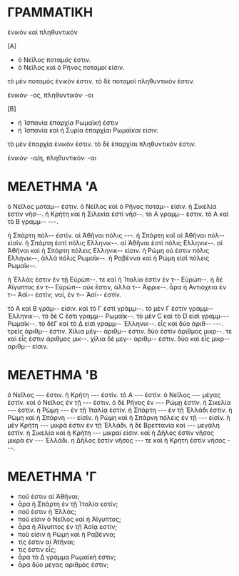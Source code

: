 # ΓΡΑΜΜΑΤΙΚΗ

ἐνικὸν καὶ πληθυντικόν

[A]

* ὁ Νεῖλ*ος* ποταμ*ός* ἐστιν.
* ὁ Νεῖλος καὶ ὁ Ρῆνος ποταμ*οί* εἰσιν.

τὸ μὲν ποταμὸς ἐνικόν ἐστιν. τὸ δὲ ποταμοὶ πληθυντικόν ἐστιν.

ἐνικόν· -ος, πληθυντικόν· -οι

[Β]

* ἡ Ἱσπανία ἐπαρχί*α* Ρωμαϊκ*ή* ἐστιν
* ἡ Ἱσπανία καὶ ἡ Συρία ἐπαρχί*αι* Ρωμαϊκ*αί* εἰσιν.

τὸ μὲν ἐπαρχία ἐνικόν ἐστιν. τὸ δὲ ἐπαρχίαι πληθυντικόν ἐστιν.

ἐνικόν· -α/η, πληθυντικόν· -αι

# ΜΕΛΕΤΗΜΑ 'Α

ὁ Νεῖλος μοταμ-- ἐστιν. ὁ Νεῖλος καὶ ὁ Ρῆνος ποταμ-- εἰσιν. ἡ Σικελία ἐστὶν νῆσ--. ἡ Κρήτη καὶ ἡ Σιλεκία ἐστὶ νῆσ--. τὸ Α γραμμ-- ἐστιν. τὸ Α καὶ τὸ Β γραμμ-- ---.

ἡ Σπάρτη πόλ-- ἐστίν. αἱ Ἀθῆναι πόλις ---. ἡ Σπάρτη καἲ αἱ Ἀθῆναι πόλ-- εἰσίν. ἡ Σπάρτη ἐστὶ πόλις Ελληνικ--. αἱ Ἀθῆναι ἐστὶ πόλις Ελληνικ--. αἱ Ἀθῆναι καὶ ἡ Σπάρτη πόλεις Ελληνικ-- εἰσιν.  ἡ Ρώμη οὐ ἐστιν πόλις Ελληνικ--, ἀλλὰ πόλις Ρωμαϊκ--. ἡ Ραβέννα καὶ ἡ Ρώμη εἰσὶ πόλεις Ρωμαϊκ--.

ἡ Ἐλλάς ἐστιν ἐν τῇ Εὐρώπ--. τε καὶ ἡ Ἰταλία ἐστὶν ἐν τ-- Εὐρώπ--. ἡ δὲ Αἴγυπτος ἐν τ-- Εὐρώπ-- οὐκ ἔστιν, ἀλλὰ τ-- Ἀφρικ--. ἆρα ἡ Αντιόχεια ἐν τ-- Ἀσί-- ἐστίν; ναί, ἐν τ-- Ἀσί-- ἐστίν.

τὸ Α καὶ Β γράμ-- εἰσιν. καὶ τὸ Γ ἐστὶ γράμμ--. τὸ μὲν Γ ἐστίν γράμμ-- Ἐλληνικ--. τὸ δὲ C ἔστι γραμμ-- Ρωμαῖκ--. τὸ μὲν C καὶ τὸ D εἰσὶ γραμμ--- Ρωμαϊκ--. τὸ δὲΓ καὶ τὸ Δ εἰσὶ γραμμ-- Ἐλληνικ--.  εἷς καὶ δύο ἀριθ-- ---. τρεῖς ἀριθμ-- ἐστιν. Χίλια μέγ-- ἀριθμ-- ἐστιν. δύο ἐστὶν ἀριθμος μικρ--. τε καὶ εἶς ἐστιν ἀριθμος μικ--. χίλια δὲ μεγ-- αριθμ-- ἐστιν. δύο καὶ εἶς μικρ-- αριθμ-- εἰσιν.

# ΜΕΛΕΤΗΜΑ 'Β

ὁ Νεῖλος --- ἐστιν. ἡ Κρήτη --- ἐστίν. τὸ Α --- ἐστίν. ὁ Νεῖλος --- μέγας ἐστίν. καὶ ὁ Νεῖλος ἐν τῇ --- ἐστιν.  ὁ δὲ Ρῆνος ἐν --- Ρώμῃ ἐστίν. ἡ Σικελία --- ἐστίν. ἡ Ρώμη --- ἐν τῇ Ἰταλίᾳ ἐστὶν. ἡ Σπάρτη --- ἐν τῇ Ἐλλάδι ἐστίν. ἡ Ρώμη καὶ ἡ Σπάρνη --- εἰσίν. ἡ Ρώμη καὶ ἡ Σπάρνη πόλεις ἐν τῇ --- εἰσίν. ἡ μὲν Κρήτη --- μικρά ἐστιν ἐν τῇ Ἐλλάδι. ἡ δὲ Βρεττανία καὶ --- μεγάλη ἐστίν. ἡ Σικελία καὶ ἡ Κρήτη --- μικραί εἰσιν. καὶ ἡ Δῆλος ἐστὶν νῆσος μικρά ἐν --- Ἐλλάδι. η Δῆλος ἐστὶν νῆσος --- τε καί ἡ Κρήτη ἐστὶν νῆσος ---.

# ΜΕΛΕΤΗΜΑ 'Γ

* ποῦ ἐστιν αἱ Ἀθῆναι;
* ἆρα ἡ Σπάρτη ἐν τῇ Ἰταλία εστίν;
* ποῦ ἐστιν ἡ Ἐλλάς;
* ποῦ εἰσιν ὁ Νεῖλος καί ἡ Ἀἴγυπτος;
* ἆρα ἡ Αἴγυπτος ἐν τῇ Ἀσίᾳ εστίν;
* ποῦ εἰσιν ἡ Ρώμη καί ἡ Ραβέννα;
* τίς ἐστιν αἱ Ἀτῆναι;
* τίς ἐστιν εἷς;
* ἆρα τὸ Δ γράμμα Ρωμαϊκή ἐστιν;
* ἆρα δύο μεγας αριθμός ἐστιν;


